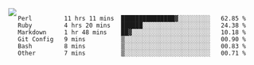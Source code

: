 

<a href="https://github.com/anuraghazra/github-readme-stats">
  <img align="left" src="https://github-readme-stats.vercel.app/api?username=kfly8&count_private=true&show_icons=true&theme=calm" />
</a>


<!--START_SECTION:waka-->

```text
Perl         11 hrs 11 mins  ███████████████▓░░░░░░░░░   62.85 %
Ruby         4 hrs 20 mins   ██████░░░░░░░░░░░░░░░░░░░   24.38 %
Markdown     1 hr 48 mins    ██▓░░░░░░░░░░░░░░░░░░░░░░   10.18 %
Git Config   9 mins          ▒░░░░░░░░░░░░░░░░░░░░░░░░   00.90 %
Bash         8 mins          ▒░░░░░░░░░░░░░░░░░░░░░░░░   00.83 %
Other        7 mins          ▒░░░░░░░░░░░░░░░░░░░░░░░░   00.71 %
```

<!--END_SECTION:waka-->

